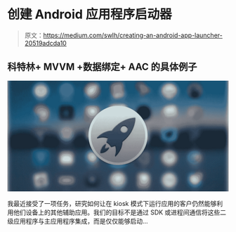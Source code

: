 # 创建 Android 应用程序启动器

> 原文：<https://medium.com/swlh/creating-an-android-app-launcher-20519adcda10>

## 科特林+ MVVM +数据绑定+ AAC 的具体例子

![](img/a3ee91474d54a6f149c0a8facd2ddd31.png)

我最近接受了一项任务，研究如何让在 kiosk 模式下运行应用的客户仍然能够利用他们设备上的其他辅助应用。我们的目标不是通过 SDK 或进程间通信将这些二级应用程序与主应用程序集成，而是仅仅能够启动…